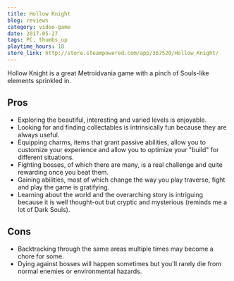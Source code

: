 ```yaml
---
title: Hollow Knight 
blog: reviews
category: video-game
date: 2017-05-27
tags: PC, thumbs_up
playtime_hours: 18
store_link: http://store.steampowered.com/app/367520/Hollow_Knight/
---
```

Hollow Knight is a great Metroidvania game with a pinch of Souls-like elements sprinkled in.

## Pros

- Exploring the beautiful, interesting and varied levels is enjoyable.
- Looking for and finding collectables is intrinsically fun because they are always useful.
- Equipping charms, items that grant passive abilities, allow you to customize your experience and allow you to optimize your "build" for different situations.
- Fighting bosses, of which there are many, is a real challenge and quite rewarding once you beat them.
- Gaining abilities, most of which change the way you play traverse, fight and play the game is gratifying.
- Learning about the world and the overarching story is intriguing because it is well thought-out but cryptic and mysterious (reminds me a lot of Dark Souls).

## Cons

- Backtracking through the same areas multiple times may become a chore for some.
- Dying against bosses will happen sometimes but you'll rarely die from normal enemies or environmental hazards.
